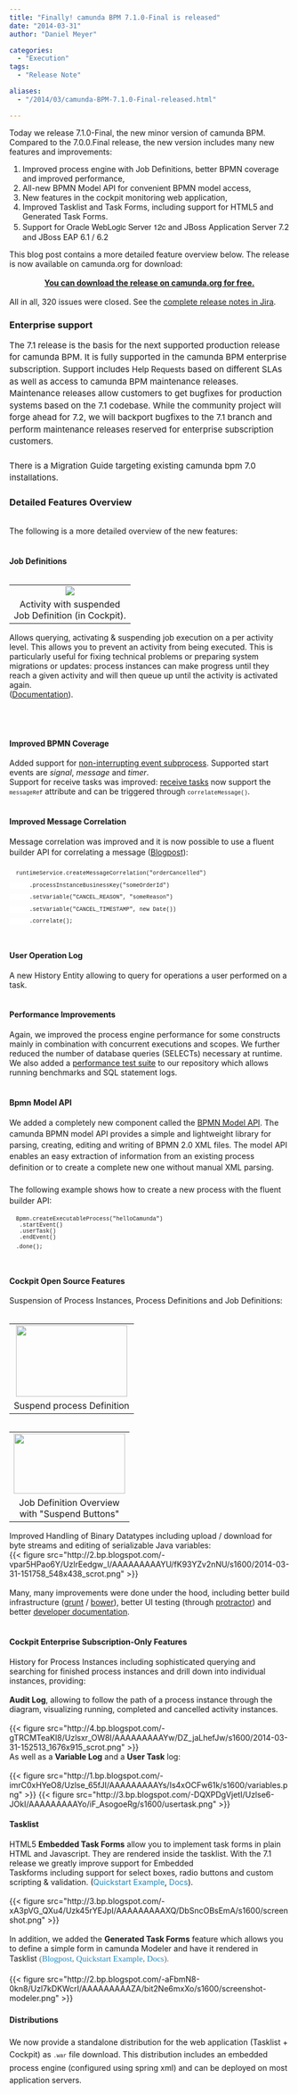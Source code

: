 ```yaml
---
title: "Finally! camunda BPM 7.1.0-Final is released"
date: "2014-03-31"
author: "Daniel Meyer"

categories:
  - "Execution"
tags: 
  - "Release Note"

aliases:
  - "/2014/03/camunda-BPM-7.1.0-Final-released.html"

---
```


<div>
Today we release 7.1.0-Final, the new minor version of camunda BPM. Compared to the 7.0.0.Final release, the new version includes many new features and improvements:<br />
<ol>
<li>Improved process engine with Job Definitions, better BPMN coverage and improved performance,</li>
<li>All-new BPMN Model API for convenient BPMN model access,</li>
<li>New features in the cockpit monitoring web application,</li>
<li>Improved Tasklist and Task Forms, including support for HTML5 and Generated Task Forms.</li>
<li>Support for&nbsp;<span style="background-color: white; font-family: 'Helvetica Neue', Helvetica, Arial, sans-serif; font-size: 14px; line-height: 20px;">Oracle WebLogic Server 12c</span>&nbsp;and JBoss Application Server 7.2 and JBoss EAP 6.1 / 6.2</li>
</ol>
<div>
This blog post contains a more detailed feature overview below. The release is now available on camunda.org for download:</div>
<br />
<div style="text-align: center;">
<b><a href="http://camunda.org/download">You can download the release on camunda.org for free.</a></b></div>
<div style="text-align: center;">
<br /></div>
<div style="text-align: left;">
All in all, 320 issues were closed. See the <a href="https://app.camunda.com/jira/secure/ReleaseNote.jspa?projectId=10230&amp;version=12891">complete release notes in Jira</a>.<br />
<a name='more'></a></div>
<h3>
Enterprise support&nbsp;</h3>
<span style="font-family: inherit;"><span style="background-color: white; font-size: 15px; line-height: 21.559999465942383px;">The 7.1 release is the basis for the next supported production release for camunda BPM. It is fully supported in&nbsp;</span><a href="http://camunda.com/bpm/enterprise/" style="background-color: white; font-size: 15px; line-height: 21.559999465942383px; text-decoration: none;">the camunda BPM enterprise subscription</a><span style="background-color: white; font-size: 15px; line-height: 21.559999465942383px;">. Support includes&nbsp;</span>Help Requests<span style="background-color: white; font-size: 15px; line-height: 21.559999465942383px;">&nbsp;based on different SLAs as well as access to camunda BPM maintenance releases. Maintenance releases allow customers to get bugfixes for production systems based on the 7.1 codebase. While the community project will forge ahead for 7.2, we will backport bugfixes to the 7.1 branch and perform maintenance releases reserved for enterprise subscription customers.</span><br style="background-color: white; font-size: 15px; line-height: 21.559999465942383px;" /><br style="background-color: white; font-size: 15px; line-height: 21.559999465942383px;" /><span style="background-color: white; font-size: 15px; line-height: 21.559999465942383px;">There is a&nbsp;</span><a href="http://docs.camunda.org/guides/migration-guide/" style="background-color: white; font-size: 15px; line-height: 21.559999465942383px; text-decoration: none;">Migration Guide</a><span style="background-color: white; font-size: 15px; line-height: 21.559999465942383px;">&nbsp;targeting existing camunda bpm 7.0 installations.</span></span><br />
<h3>
Detailed Features Overview</h3>
<div>
<br /></div>
The following is a more detailed overview of the new features:<br />
<br />
<h4>
Job Definitions</h4>
<div>
<table cellpadding="0" cellspacing="0" class="tr-caption-container" style="float: left; margin-right: 1em; text-align: left;"><tbody>
<tr><td style="text-align: center;"><a href="http://3.bp.blogspot.com/-i4RlHKHFhiA/UzlP88fzkxI/AAAAAAAAAXg/8rVSSCNASuM/s1600/2014-03-31-131919_154x119_scrot.png" imageanchor="1" style="clear: left; margin-bottom: 1em; margin-left: auto; margin-right: auto;"><img border="0" src="http://3.bp.blogspot.com/-i4RlHKHFhiA/UzlP88fzkxI/AAAAAAAAAXg/8rVSSCNASuM/s1600/2014-03-31-131919_154x119_scrot.png" /></a></td></tr>
<tr><td class="tr-caption" style="text-align: center;">Activity with suspended<br />
Job Definition (in Cockpit).</td></tr>
</tbody></table>
Allows querying, activating &amp; suspending job execution on a per activity level. This allows you to prevent an activity from being executed. This is particularly useful for fixing technical problems or preparing system migrations or updates: process instances can make progress until they reach a given activity and will then queue up until the activity is activated again.<br />
(<a href="http://docs.camunda.org/latest/guides/user-guide/#process-engine-process-engine-concepts-jobs-and-job-definitions">Documentation</a>).<br />
<br />
<br />
<br /></div>
<h4>
Improved BPMN Coverage</h4>
<div>
Added support for <a href="http://docs.camunda.org/latest/api-references/bpmn20/#overview-bpmn-20-overview-and-coverage-events">non-interrupting event subprocess</a>. Supported start events are <i>signal</i>, <i>message</i> and <i>timer</i>.&nbsp;</div>
<div>
Support for receive tasks was improved: <a href="http://docs.camunda.org/latest/api-references/bpmn20/#tasks-receive-task">receive tasks</a>&nbsp;now support the <span style="font-family: Courier New, Courier, monospace; font-size: x-small;">messageRef</span> attribute and can be triggered through <span style="font-family: Courier New, Courier, monospace; font-size: x-small;">correlateMessage()</span>.<br />
<br /></div>
<div>
<h4>
Improved Message Correlation</h4>
<div>
Message correlation was improved and it is now possible to use a fluent builder API for correlating a message&nbsp;<span style="background-color: white; line-height: 21.559999465942383px;">(</span><a href="http://blog.camunda.org/2014/03/fluent-api-for-message-correlation.html" style="background-color: white; line-height: 21.559999465942383px;">Blogpost</a><span style="background-color: white; line-height: 21.559999465942383px;">)</span>:</div>
<div>
<br /></div>
<div>
<span style="font-size: x-small;"><span style="background-color: white; font-family: 'Courier New', Courier, monospace; line-height: 21.559999465942383px;">&nbsp; runtimeService.createMessageCorrelation("orderCancelled")</span><br style="background-color: white; font-family: 'Times New Roman', Times, FreeSerif, serif; line-height: 21.559999465942383px;" /><span style="background-color: white; font-family: 'Courier New', Courier, monospace; line-height: 21.559999465942383px;">&nbsp; &nbsp; &nbsp; .processInstanceBusinessKey("someOrderId")</span><br style="background-color: white; font-family: 'Times New Roman', Times, FreeSerif, serif; line-height: 21.559999465942383px;" /><span style="background-color: white; font-family: 'Courier New', Courier, monospace; line-height: 21.559999465942383px;">&nbsp; &nbsp; &nbsp; .setVariable("CANCEL_REASON", "someReason")</span><br style="background-color: white; font-family: 'Times New Roman', Times, FreeSerif, serif; line-height: 21.559999465942383px;" /><span style="background-color: white; font-family: 'Courier New', Courier, monospace; line-height: 21.559999465942383px;">&nbsp; &nbsp; &nbsp; .setVariable("CANCEL_TIMESTAMP", new Date())</span><br style="background-color: white; font-family: 'Times New Roman', Times, FreeSerif, serif; line-height: 21.559999465942383px;" /><span style="background-color: white; font-family: 'Courier New', Courier, monospace; line-height: 21.559999465942383px;">&nbsp; &nbsp; &nbsp; .correlate();</span></span><br />
<span style="font-size: x-small;"><span style="background-color: white; font-family: 'Courier New', Courier, monospace; line-height: 21.559999465942383px;"><br /></span></span></div>
<h4>
User Operation Log</h4>
<div>
A new History Entity allowing to query for operations a user performed on a task.</div>
<div>
<br /></div>
<h4>
Performance Improvements</h4>
<div>
Again, we improved the process engine performance for some constructs mainly in combination with concurrent executions and scopes. We further reduced the number of database queries (SELECTs) necessary at runtime. We also added a <a href="https://github.com/camunda/camunda-bpm-platform/tree/master/qa/performance-tests-engine">performance test suite</a> to our repository which allows running benchmarks and SQL statement logs.<br />
<br /></div>
<h4>
Bpmn Model API</h4>
<div>
<span style="font-family: inherit;">We added a completely new component called the <a href="http://docs.camunda.org/latest/guides/user-guide/#bpmn-model-api">BPMN Model API</a>.&nbsp;<span style="background-color: white; line-height: 20px;">The camunda BPMN model API provides a simple and lightweight library for parsing, creating, editing and writing of BPMN 2.0 XML files. The model API enables an easy extraction of information from an existing process definition or to create a complete new one without manual XML parsing.&nbsp;</span></span></div>
<div>
<span style="font-family: inherit;"><span style="background-color: white; line-height: 20px;"><br /></span></span></div>
<div>
<span style="background-color: white;"><span style="font-family: inherit;"><span style="line-height: 20px;">The&nbsp;</span></span><span style="line-height: 20px;">following</span><span style="font-family: inherit;"><span style="line-height: 20px;">&nbsp;example shows how to create a new process with the fluent builder API:</span></span></span></div>
<div>
<br />
<span style="font-family: Courier New, Courier, monospace; font-size: x-small;">&nbsp; Bpmn.createExecutableProcess("helloCamunda")</span><br />
<span style="font-family: Courier New, Courier, monospace; font-size: x-small;">&nbsp; &nbsp;.startEvent()</span><br />
<span style="font-family: Courier New, Courier, monospace; font-size: x-small;">&nbsp; &nbsp;.userTask()</span><br />
<span style="font-family: Courier New, Courier, monospace; font-size: x-small;">&nbsp; &nbsp;.endEvent()</span><br />
<span style="font-family: Courier New, Courier, monospace; font-size: x-small;">&nbsp; .done();</span>
<span style="background-color: white; font-family: 'Courier New', Courier, monospace; font-size: x-small; line-height: 21.559999465942383px;">&nbsp;&nbsp;</span><br />
<span style="background-color: white; font-family: 'Courier New', Courier, monospace; font-size: x-small; line-height: 21.559999465942383px;"><br /></span></div>
<h4>
Cockpit Open Source Features</h4>
</div>
<div>
Suspension of Process Instances, Process Definitions and Job Definitions:<br />
<br />
<table cellpadding="0" cellspacing="0" class="tr-caption-container" style="float: left; margin-right: 1em; text-align: left;"><tbody>
<tr><td style="text-align: center;"><a href="http://1.bp.blogspot.com/-q-17Q334U7Q/Uzlp1yYQexI/AAAAAAAAAXw/-zKwldSQNns/s1600/2014-03-31-151117_590x380_scrot.png" imageanchor="1" style="clear: left; margin-bottom: 1em; margin-left: auto; margin-right: auto;"><img border="0" src="http://1.bp.blogspot.com/-q-17Q334U7Q/Uzlp1yYQexI/AAAAAAAAAXw/-zKwldSQNns/s1600/2014-03-31-151117_590x380_scrot.png" height="128" width="200" /></a></td></tr>
<tr><td class="tr-caption" style="text-align: center;">Suspend process Definition</td></tr>
</tbody></table>
<table align="center" cellpadding="0" cellspacing="0" class="tr-caption-container" style="float: left; margin-right: 1em; text-align: left;"><tbody>
<tr><td style="text-align: center;"><a href="http://4.bp.blogspot.com/-6tuHp6vzUp0/Uzlp2D01cdI/AAAAAAAAAX0/naWgO5ZhxGM/s1600/2014-03-31-151240_1670x907_scrot.png" imageanchor="1" style="clear: left; display: inline !important; margin-bottom: 1em; margin-left: auto; margin-right: auto; text-align: center;"><img border="0" src="http://4.bp.blogspot.com/-6tuHp6vzUp0/Uzlp2D01cdI/AAAAAAAAAX0/naWgO5ZhxGM/s1600/2014-03-31-151240_1670x907_scrot.png" height="108" width="200" /></a></td></tr>
<tr><td class="tr-caption" style="text-align: center;">Job Definition Overview <br />
with "Suspend Buttons"</td></tr>
</tbody></table>
<br />
<br />
<br />
<br /></div>
<div>
<br />
<br />
<br />
<br />
<br />
<br />
<br />
Improved Handling of Binary Datatypes including upload / download for byte streams and editing of serializable Java variables:</div>
<div>
{{< figure src="http://2.bp.blogspot.com/-vpar5HPao6Y/UzlrEedgw_I/AAAAAAAAAYU/fK93YZv2nNU/s1600/2014-03-31-151758_548x438_scrot.png" >}}
<div class="separator" style="clear: both; text-align: center;">
<br /></div>
Many, many improvements were done under the hood, including better build infrastructure (<a href="http://gruntjs.com/">grunt</a> / <a href="http://bower.io/">bower</a>), better UI testing (through <a href="https://github.com/angular/protractor">protractor</a>) and better <a href="https://github.com/angular/protractor">developer documentation</a>.<br />
<br /></div>
<h4>
Cockpit Enterprise Subscription-Only Features</h4>
<div>
History for Process Instances including sophisticated querying and searching for finished process instances and drill down into individual instances, providing:<br />
<br />
<b>Audit Log</b>, allowing to follow the path of a process instance through the diagram, visualizing running, completed and cancelled activity instances. <br />
<br />
{{< figure src="http://4.bp.blogspot.com/-gTRCMTeaKI8/Uzlsxr_OW8I/AAAAAAAAAYw/DZ_jaLhefJw/s1600/2014-03-31-152513_1676x915_scrot.png" >}}
<br />
As well as a <b>Variable Log</b> and a <b>User Task</b> log:<br />
<br />
{{< figure src="http://1.bp.blogspot.com/-imrC0xHYeO8/Uzlse_65fJI/AAAAAAAAAYs/Is4xOCFw61k/s1600/variables.png" >}}
{{< figure src="http://3.bp.blogspot.com/-DQXPDgVjetI/Uzlse6-JOkI/AAAAAAAAAYo/iF_AsogoeRg/s1600/usertask.png" >}}
<h4>
Tasklist</h4>
<div>
HTML5&nbsp;<b>Embedded Task Forms</b>&nbsp;allow you to implement task forms in plain HTML and Javascript. They are rendered inside the tasklist. With the 7.1 release we greatly improve support for Embedded<br />
Taskforms including support for select boxes, radio buttons and custom scripting &amp; validation. (<a href="https://github.com/camunda/camunda-quickstarts/tree/master/usertask/task-form-embedded" style="color: #2288bb; text-decoration: none;">Quickstart Example</a>,&nbsp;<a href="http://docs.camunda.org/latest/guides/user-guide/#tasklist-task-forms-embedded-task-forms" style="color: #2288bb; text-decoration: none;">Docs</a>).<br />
<br /></div>
<div>
{{< figure src="http://3.bp.blogspot.com/-xA3pVG_QXu4/Uzk45rYEJpI/AAAAAAAAAXQ/DbSncOBsEmA/s1600/screenshot.png" >}}
</div>
<div>
<br />
In addition, we added the <b>Generated Task Forms</b> feature which allows you to define a simple form in camunda Modeler and have it rendered in Tasklist&nbsp;<span style="background-color: white; color: #666666; font-family: 'Times New Roman', Times, FreeSerif, serif; font-size: 15px; line-height: 21.559999465942383px;">(</span><a href="http://blog.camunda.org/2013/12/how-to-use-generated-task-forms-with.html" style="background-color: white; color: #2288bb; font-family: 'Times New Roman', Times, FreeSerif, serif; font-size: 15px; line-height: 21.559999465942383px; text-decoration: none;">Blogpost</a><span style="background-color: white; color: #666666; font-family: 'Times New Roman', Times, FreeSerif, serif; font-size: 15px; line-height: 21.559999465942383px;">,&nbsp;</span><a href="https://github.com/camunda/camunda-quickstarts/tree/master/usertask/task-form-generated" style="background-color: white; color: #2288bb; font-family: 'Times New Roman', Times, FreeSerif, serif; font-size: 15px; line-height: 21.559999465942383px; text-decoration: none;">Quickstart Example</a><span style="background-color: white; color: #666666; font-family: 'Times New Roman', Times, FreeSerif, serif; font-size: 15px; line-height: 21.559999465942383px;">,&nbsp;</span><a href="http://docs.camunda.org/latest/guides/user-guide/#tasklist-task-forms-generated-task-forms" style="background-color: white; color: #2288bb; font-family: 'Times New Roman', Times, FreeSerif, serif; font-size: 15px; line-height: 21.559999465942383px; text-decoration: none;">Docs</a><span style="background-color: white; color: #666666; font-family: 'Times New Roman', Times, FreeSerif, serif; font-size: 15px; line-height: 21.559999465942383px;">).</span><br />
<br />
{{< figure src="http://2.bp.blogspot.com/-aFbmN8-0kn8/Uzl7kDKWcrI/AAAAAAAAAZA/bit2Ne6mxXo/s1600/screenshot-modeler.png" >}}
<br />
<h4>
<span style="background-color: white; font-family: inherit; line-height: 21.559999465942383px;">Distributions</span></h4>
</div>
<div>
<span style="background-color: white; font-family: inherit; line-height: 21.559999465942383px;">We now provide a standalone distribution for the web application (Tasklist&nbsp;+ Cockpit) as </span><span style="background-color: white; font-family: Courier New, Courier, monospace; font-size: x-small; line-height: 21.559999465942383px;">.war</span><span style="background-color: white; font-family: inherit; line-height: 21.559999465942383px;"> file download. This distribution includes an embedded process engine (configured using spring xml) and can be deployed on most application servers.</span></div>
<div>
<br /></div>
<ol><ol>
</ol>
</ol>
</div>
</div>